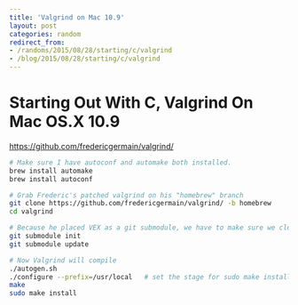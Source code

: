 ```yaml
---
title: 'Valgrind on Mac 10.9'
layout: post
categories: random
redirect_from:
- /randoms/2015/08/28/starting/c/valgrind
- /blog/2015/08/28/starting/c/valgrind
---
```


# Starting Out With C, Valgrind On Mac OS.X 10.9 
https://github.com/fredericgermain/valgrind/

```sh
# Make sure I have autoconf and automake both installed.
brew install automake
brew install autoconf

# Grab Frederic's patched valgrind on his "homebrew" branch
git clone https://github.com/fredericgermain/valgrind/ -b homebrew
cd valgrind

# Because he placed VEX as a git submodule, we have to make sure we clone it too
git submodule init
git submodule update

# Now Valgrind will compile
./autogen.sh
./configure --prefix=/usr/local   # set the stage for sudo make install to place our compiled valgrind binary as /usr/local/bin/valgrind
make
sudo make install
```
